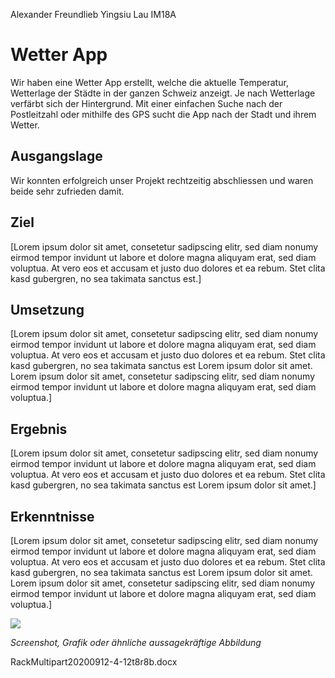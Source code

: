 Alexander Freundlieb
Yingsiu Lau
IM18A


# Wetter App

Wir haben eine Wetter App erstellt, welche die aktuelle Temperatur, Wetterlage der Städte in der ganzen Schweiz anzeigt. Je nach Wetterlage verfärbt sich der Hintergrund. Mit einer einfachen Suche nach der Postleitzahl oder mithilfe des GPS sucht die App nach der Stadt und ihrem Wetter.

## Ausgangslage

Wir konnten erfolgreich unser Projekt rechtzeitig abschliessen und waren beide sehr zufrieden damit.

## Ziel

[Lorem ipsum dolor sit amet, consetetur sadipscing elitr, sed diam nonumy eirmod tempor invidunt ut labore et dolore magna aliquyam erat, sed diam voluptua. At vero eos et accusam et justo duo dolores et ea rebum. Stet clita kasd gubergren, no sea takimata sanctus est.]

## Umsetzung

[Lorem ipsum dolor sit amet, consetetur sadipscing elitr, sed diam nonumy eirmod tempor invidunt ut labore et dolore magna aliquyam erat, sed diam voluptua. At vero eos et accusam et justo duo dolores et ea rebum. Stet clita kasd gubergren, no sea takimata sanctus est Lorem ipsum dolor sit amet. Lorem ipsum dolor sit amet, consetetur sadipscing elitr, sed diam nonumy eirmod tempor invidunt ut labore et dolore magna aliquyam erat, sed diam voluptua.]

## Ergebnis

[Lorem ipsum dolor sit amet, consetetur sadipscing elitr, sed diam nonumy eirmod tempor invidunt ut labore et dolore magna aliquyam erat, sed diam voluptua. At vero eos et accusam et justo duo dolores et ea rebum. Stet clita kasd gubergren, no sea takimata sanctus est Lorem ipsum dolor sit amet.]

## Erkenntnisse

[Lorem ipsum dolor sit amet, consetetur sadipscing elitr, sed diam nonumy eirmod tempor invidunt ut labore et dolore magna aliquyam erat, sed diam voluptua. At vero eos et accusam et justo duo dolores et ea rebum. Stet clita kasd gubergren, no sea takimata sanctus est Lorem ipsum dolor sit amet. Lorem ipsum dolor sit amet, consetetur sadipscing elitr, sed diam nonumy eirmod tempor invidunt ut labore et dolore magna aliquyam erat, sed diam voluptua.]

![](RackMultipart20200912-4-12t8r8b_html_7cfbea74942cf758.png)

_Screenshot, Grafik oder ähnliche aussagekräftige Abbildung_

RackMultipart20200912-4-12t8r8b.docx
